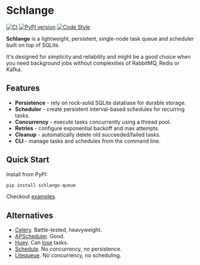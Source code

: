 # Schlange

[![CI](https://github.com/rnovatorov/schlange/actions/workflows/ci.yml/badge.svg)](https://github.com/rnovatorov/schlange/actions/workflows/ci.yml)
[![PyPI version](https://img.shields.io/pypi/v/schlange-queue.svg)](https://pypi.org/project/schlange-queue)
[![Code Style](https://img.shields.io/badge/code%20style-black-000000.svg)](https://github.com/python/black)

**Schlange** is a lightweight, persistent, single-node task queue and scheduler
built on top of SQLite.

It's designed for simplicity and reliability and might be a good choice when
you need background jobs without complexities of RabbitMQ, Redis or Kafka.

## Features

- **Persistence** - rely on rock-solid SQLite database for durable storage.
- **Scheduler** - create persistent interval-based schedules for recurring tasks.
- **Concurrency** - execute tasks concurrently using a thread pool.
- **Retries** - configure exponential backoff and max attempts.
- **Cleanup** - automatically delete old succeeded/failed tasks.
- **CLI** - manage tasks and schedules from the command line.

## Quick Start

Install from PyPI:

```bash
pip install schlange-queue
```

Checkout [examples](examples).

## Alternatives

- [Celery](https://github.com/celery/celery). Battle-tested, heavyweight.
- [APScheduler](https://github.com/agronholm/apscheduler). Good.
- [Huey](https://github.com/coleifer/huey). Can [lose](https://github.com/coleifer/huey/issues/418) tasks.
- [Schedule](https://github.com/dbader/schedule). No concurrency, no persistence.
- [Litequeue](https://github.com/litements/litequeue). No concurrency, no scheduling.
